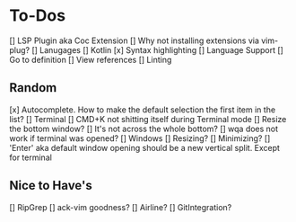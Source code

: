 # To-Dos
[] LSP Plugin aka Coc Extension
  [] Why not installing extensions via vim-plug?
  [] Lanugages
    [] Kotlin
  [x] Syntax highlighting
  [] Language Support
    [] Go to definition
    [] View references
    [] Linting

## Random
[x] Autocomplete. How to make the default selection the first item in the list?
[] Terminal 
  [] CMD+K not shitting itself during Terminal mode
  [] Resize the bottom window?
  [] It's not across the whole bottom?
  [] wqa does not work if terminal was opened?
[] Windows
  [] Resizing? 
  [] Minimizing?
  [] 'Enter' aka default window opening should be a new vertical split. Except for terminal

## Nice to Have's
[] RipGrep
  [] ack-vim goodness?
[] Airline?
  [] GitIntegration?
